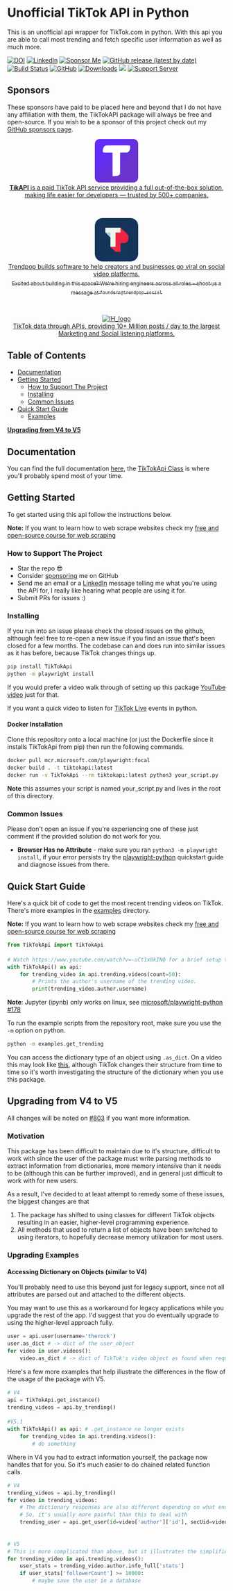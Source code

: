 
# Unofficial TikTok API in Python

This is an unofficial api wrapper for TikTok.com in python. With this api you are able to call most trending and fetch specific user information as well as much more.

 [![DOI](https://zenodo.org/badge/188710490.svg)](https://zenodo.org/badge/latestdoi/188710490) [![LinkedIn](https://img.shields.io/badge/LinkedIn-0077B5?style=for-the-badge&logo=linkedin&logoColor=white&style=flat-square)](https://www.linkedin.com/in/davidteather/) [![Sponsor Me](https://img.shields.io/static/v1?label=Sponsor&message=%E2%9D%A4&logo=GitHub)](https://github.com/sponsors/davidteather)  [![GitHub release (latest by date)](https://img.shields.io/github/v/release/davidteather/TikTok-Api)](https://github.com/davidteather/TikTok-Api/releases) [![Build Status](https://img.shields.io/github/workflow/status/davidteather/tiktok-api/TikTokApi%20CI/master)](https://github.com/davidteather/TikTok-Api/actions/workflows/package-test.yml) [![GitHub](https://img.shields.io/github/license/davidteather/TikTok-Api)](https://github.com/davidteather/TikTok-Api/blob/master/LICENSE) [![Downloads](https://pepy.tech/badge/tiktokapi)](https://pypi.org/project/TikTokApi/) ![](https://visitor-badge.laobi.icu/badge?page_id=davidteather.TikTok-Api) [![Support Server](https://img.shields.io/discord/783108952111579166.svg?color=7289da&logo=discord&style=flat-square)](https://discord.gg/yyPhbfma6f)

## Sponsors
These sponsors have paid to be placed here and beyond that I do not have any affiliation with them, the TikTokAPI package will always be free and open-source. If you wish to be a sponsor of this project check out my [GitHub sponsors page](https://github.com/sponsors/davidteather).

<div align="center">
    <p>
    <a href="https://tikapi.io/?ref=davidteather" target="_blank">
			<div>
				<img src="https://raw.githubusercontent.com/davidteather/TikTok-Api/master/imgs/tikapi.png" width="100" alt="TikApi">
			</div>
			<b></b>
			<div>
				<b>TikAPI</b> is a paid TikTok API service providing a full out-of-the-box solution, making life easier for developers — trusted by 500+ companies.
			</div>
		</a>
    </p>
</div>

<br>

<div align="center">
    <p>
    <a href="https://trendpop.social/?ref=github-davidteather-tiktokapi" target="_blank">
			<div>
				<img src="https://raw.githubusercontent.com/davidteather/TikTok-Api/master/imgs/trendpop.png" width="100" alt="Trendpop">
			</div>
			<div>
				Trendpop builds software to help creators and businesses go viral on social video platforms.
			</div>
            <div>
                <sub>
                    Excited about building in this space?
                    <a href="https://trendpop.social/careers?ref=github-davidteather-tiktokapi">
                        <sub>We're hiring engineers across all roles</sub>
                    </a>
                    <a href="https://trendpop.social/careers?ref=github-davidteather-tiktokapi" target="_blank">
                    <sub>- shoot us a message at </sub>
                    </a>
                    <a href="mailto:founders@trendpop.social" target="_blank">
                    <sub><code>founders@trendpop.social</code></sub>
                    </a>
                </sub>
            </div>
		</a>
    </p>
</div>

<br>

<div align="center">
    <p>
    <a href="https://influencerhunters.com/docs.html?utm_source=github&utm_medium=githubpage&utm_campaign=david_thea_github&utm_id=david_t" target="_blank">
			<div>
				<img src="https://raw.githubusercontent.com/andrearama/TikTok-Api/master/imgs/IH_LOGO.png" width="100" alt="IH_logo">
			</div>
			<b></b>
			<div>
				TikTok data through APIs, providing 10+ Million posts / day to the largest Marketing and Social listening platforms.
			</div>
		</a>
    </p>
</div>

## Table of Contents
- [Documentation](#documentation)
- [Getting Started](#getting-started)
    - [How to Support The Project](#how-to-support-the-project)
    - [Installing](#installing)
    - [Common Issues](#common-issues)
- [Quick Start Guide](#quick-start-guide)
    - [Examples](https://github.com/davidteather/TikTok-Api/tree/master/examples)

[**Upgrading from V4 to V5**](#upgrading-from-v4-to-v5)

## Documentation

You can find the full documentation [here](https://davidteather.github.io/TikTok-Api/docs/TikTokApi.html), the [TikTokApi Class](https://davidteather.github.io/TikTok-Api/docs/TikTokApi/tiktok.html) is where you'll probably spend most of your time.
## Getting Started

To get started using this api follow the instructions below.

**Note:** If you want to learn how to web scrape websites check my [free and open-source course for web scraping](https://github.com/davidteather/web-scraping-with-reverse-engineering)

### How to Support The Project
* Star the repo 😎
* Consider [sponsoring](https://github.com/sponsors/davidteather) me on GitHub
* Send me an email or a [LinkedIn](https://www.linkedin.com/in/davidteather/) message telling me what you're using the API for, I really like hearing what people are using it for.
* Submit PRs for issues :)

### Installing

If you run into an issue please check the closed issues on the github, although feel free to re-open a new issue if you find an issue that's been closed for a few months. The codebase can and does run into similar issues as it has before, because TikTok changes things up.

```sh
pip install TikTokApi
python -m playwright install
```
If you would prefer a video walk through of setting up this package [YouTube video](https://www.youtube.com/watch?v=-uCt1x8kINQ) just for that.

If you want a quick video to listen for [TikTok Live](https://www.youtube.com/watch?v=307ijmA3_lc) events in python.

#### Docker Installation

Clone this repository onto a local machine (or just the Dockerfile since it installs TikTokApi from pip) then run the following commands.

```sh
docker pull mcr.microsoft.com/playwright:focal
docker build . -t tiktokapi:latest
docker run -v TikTokApi --rm tiktokapi:latest python3 your_script.py
```

**Note** this assumes your script is named your_script.py and lives in the root of this directory.

### Common Issues

Please don't open an issue if you're experiencing one of these just comment if the provided solution do not work for you.

* **Browser Has no Attribute** - make sure you ran `python3 -m playwright install`, if your error persists try the [playwright-python](https://github.com/microsoft/playwright-python) quickstart guide and diagnose issues from there.

## Quick Start Guide

Here's a quick bit of code to get the most recent trending videos on TikTok. There's more examples in the [examples](https://github.com/davidteather/TikTok-Api/tree/master/examples) directory.

**Note:** If you want to learn how to web scrape websites check my [free and open-source course for web scraping](https://github.com/davidteather/web-scraping-with-reverse-engineering)

```py
from TikTokApi import TikTokApi

# Watch https://www.youtube.com/watch?v=-uCt1x8kINQ for a brief setup tutorial
with TikTokApi() as api:
    for trending_video in api.trending.videos(count=50):
        # Prints the author's username of the trending video.
        print(trending_video.author.username)
```

**Note**: Jupyter (ipynb) only works on linux, see [microsoft/playwright-python #178](https://github.com/microsoft/playwright-python/issues/178)

To run the example scripts from the repository root, make sure you use the `-m` option on python.
```sh
python -m examples.get_trending
```

You can access the dictionary type of an object using `.as_dict`. On a video this may look like
[this](https://gist.github.com/davidteather/7c30780bbc30772ba11ec9e0b909e99d), although TikTok changes their structure from time to time so it's worth investigating the structure of the dictionary when you use this package.

## Upgrading from V4 to V5

All changes will be noted on [#803](https://github.com/davidteather/TikTok-Api/pull/803) if you want more information.

### Motivation

This package has been difficult to maintain due to it's structure, difficult to work with since the user of the package must write parsing methods to extract information from dictionaries, more memory intensive than it needs to be (although this can be further improved), and in general just difficult to work with for new users. 

As a result, I've decided to at least attempt to remedy some of these issues, the biggest changes are that 
1. The package has shifted to using classes for different TikTok objects resulting in an easier, higher-level programming experience.
2. All methods that used to return a list of objects have been switched to using iterators, to hopefully decrease memory utilization for most users.


### Upgrading Examples


#### Accessing Dictionary on Objects (similar to V4)

You'll probably need to use this beyond just for legacy support, since not all attributes are parsed out and attached
to the different objects.

You may want to use this as a workaround for legacy applications while you upgrade the rest of the app. I'd suggest that you do eventually upgrade to using the higher-level approach fully.
```py
user = api.user(username='therock')
user.as_dict # -> dict of the user_object
for video in user.videos():
    video.as_dict # -> dict of TikTok's video object as found when requesting the videos endpoint
```

Here's a few more examples that help illustrate the differences in the flow of the usage of the package with V5.

```py
# V4
api = TikTokApi.get_instance()
trending_videos = api.by_trending()

#V5.1
with TikTokApi() as api: # .get_instance no longer exists
    for trending_video in api.trending.videos():
        # do something
```

Where in V4 you had to extract information yourself, the package now handles that for you. So it's much easier to do chained related function calls.
```py
# V4
trending_videos = api.by_trending()
for video in trending_videos:
    # The dictionary responses are also different depending on what endpoint you got them from
    # So, it's usually more painful than this to deal with
    trending_user = api.get_user(id=video['author']['id'], secUid=video['author']['secUid'])


# V5
# This is more complicated than above, but it illustrates the simplified approach
for trending_video in api.trending.videos():
    user_stats = trending_video.author.info_full['stats']
    if user_stats['followerCount'] >= 10000:
        # maybe save the user in a database
```
